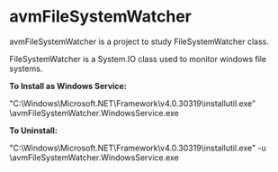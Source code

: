 # avmFileSystemWatcher

avmFileSystemWatcher is a project to study FileSystemWatcher class.

FileSystemWatcher is a System.IO class used to monitor windows file systems.

<strong>To Install as Windows Service:</strong>

"C:\Windows\Microsoft.NET\Framework\v4.0.30319\installutil.exe" <path>\avmFileSystemWatcher.WindowsService.exe
  
<strong>To Uninstall:</strong>

"C:\Windows\Microsoft.NET\Framework\v4.0.30319\installutil.exe" -u <path>\avmFileSystemWatcher.WindowsService.exe
  
  
